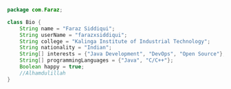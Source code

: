 ```java
package com.Faraz;

class Bio {
    String name = "Faraz Siddiqui";
    String userName = "farazxsiddiqui";
    String college = "Kalinga Institute of Industrial Technology";
    String nationality = "Indian";
    String[] interests = {"Java Development", "DevOps", "Open Source"};
    String[] programmingLanguages = {"Java", "C/C++"};
    Boolean happy = true;
    //Alhamdulillah
}
```


<!---
farazxsiddiqui/farazxsiddiqui is a ✨ special ✨ repository because its `README.md` (this file) appears on your GitHub profile.
You can click the Preview link to take a look at your changes.
--->



